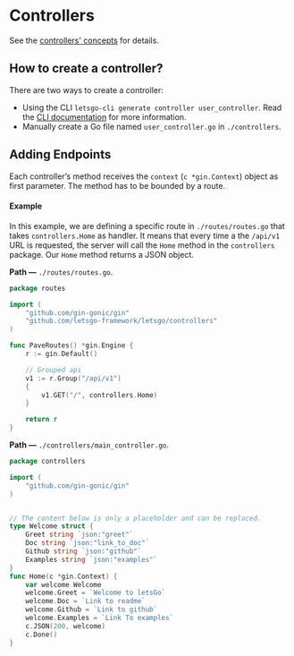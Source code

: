 # Controllers

See the [controllers' concepts](../concepts/concepts.md#controllers) for details.

## How to create a controller?

There are two ways to create a controller:
 - Using the CLI `letsgo-cli generate controller user_controller`. Read the [CLI documentation](../cli/CLI.md#letsgo-cli-generatecontroller) for more information.
 - Manually create a Go file named `user_controller.go` in `./controllers`.

## Adding Endpoints

Each controller’s method receives the `context` (`c *gin.Context`) object as first parameter. The method has to be bounded by a route.

#### Example

In this example, we are defining a specific route in `./routes/routes.go` that takes `controllers.Home` as handler. It means that every time a the `/api/v1` URL is requested, the server will call the `Home` method in the `controllers` package. Our `Home` method returns a JSON object.

**Path —** `./routes/routes.go`.
```go
package routes

import (
	"github.com/gin-gonic/gin"
	"github.com/letsgo-framework/letsgo/controllers"
)

func PaveRoutes() *gin.Engine {
	r := gin.Default()

	// Grouped api
	v1 := r.Group("/api/v1")
	{
		v1.GET("/", controllers.Home)
	}

	return r
}
```

**Path —** `./controllers/main_controller.go`.
```go
package controllers

import (
	"github.com/gin-gonic/gin"
)


// The content below is only a placeholder and can be replaced.
type Welcome struct {
	Greet string `json:"greet"`
	Doc string `json:"link_to_doc"`
	Github string `json:"github"`
	Examples string `json:"examples"`
}
func Home(c *gin.Context) {
	var welcome Welcome
	welcome.Greet = `Welcome to letsGo`
	welcome.Doc = `Link to readme`
	welcome.Github = `Link to github`
	welcome.Examples = `Link To examples`
	c.JSON(200, welcome)
	c.Done()
}
```

